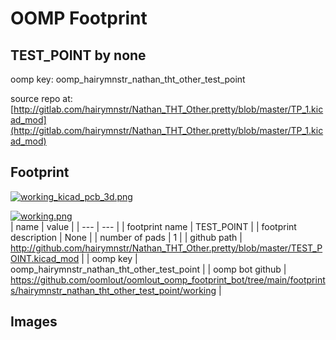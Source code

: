 # OOMP Footprint  
## TEST_POINT  by none  
  
oomp key: oomp_hairymnstr_nathan_tht_other_test_point  
  
source repo at: [http://gitlab.com/hairymnstr/Nathan_THT_Other.pretty/blob/master/TP_1.kicad_mod](http://gitlab.com/hairymnstr/Nathan_THT_Other.pretty/blob/master/TP_1.kicad_mod)  
## Footprint  
  
[![working_kicad_pcb_3d.png](working_kicad_pcb_3d_600.png)](working_kicad_pcb_3d.png)  
  
[![working.png](working_600.png)](working.png)  
| name | value | 
| --- | --- | 
| footprint name | TEST_POINT | 
| footprint description | None | 
| number of pads | 1 | 
| github path | http://github.com/hairymnstr/Nathan_THT_Other.pretty/blob/master/TEST_POINT.kicad_mod | 
| oomp key | oomp_hairymnstr_nathan_tht_other_test_point | 
| oomp bot github | https://github.com/oomlout/oomlout_oomp_footprint_bot/tree/main/footprints/hairymnstr_nathan_tht_other_test_point/working | 
## Images  
